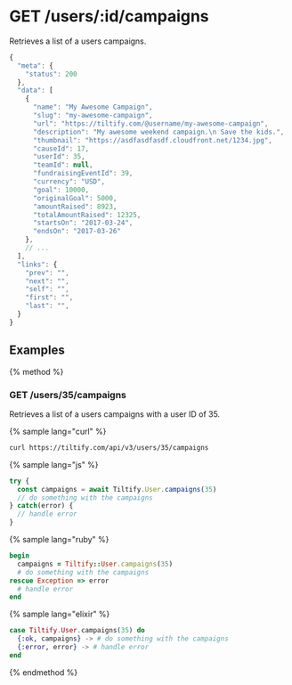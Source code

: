 # GET /users/:id/campaigns

Retrieves a list of a users campaigns.

```js
{
  "meta": {
    "status": 200
  },
  "data": [
    {
      "name": "My Awesome Campaign",
      "slug": "my-awesome-campaign",
      "url": "https://tiltify.com/@username/my-awesome-campaign",
      "description": "My awesome weekend campaign.\n Save the kids.",
      "thumbnail": "https://asdfasdfasdf.cloudfront.net/1234.jpg",
      "causeId": 17,
      "userId": 35,
      "teamId": null,
      "fundraisingEventId": 39,
      "currency": "USD",
      "goal": 10000,
      "originalGoal": 5000,
      "amountRaised": 8923,
      "totalAmountRaised": 12325,
      "startsOn": "2017-03-24",
      "endsOn": "2017-03-26"
    },
    // ...
  ],
  "links": {
    "prev": "",
    "next": "",
    "self": "",
    "first": "",
    "last": "",
  }
}
```

## Examples

{% method %}
### GET /users/35/campaigns
Retrieves a list of a users campaigns with a user ID of 35.

{% sample lang="curl" %}
```bash
curl https://tiltify.com/api/v3/users/35/campaigns
```

{% sample lang="js" %}
```js
try {
  const campaigns = await Tiltify.User.campaigns(35)
  // do something with the campaigns
} catch(error) {
  // handle error
}
```

{% sample lang="ruby" %}
```ruby
begin
  campaigns = Tiltify::User.campaigns(35)
  # do something with the campaigns
rescue Exception => error
  # handle error
end
```

{% sample lang="elixir" %}
```elixir
case Tiltify.User.campaigns(35) do
  {:ok, campaigns} -> # do something with the campaigns
  {:error, error} -> # handle error
end
```

{% endmethod %}
